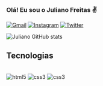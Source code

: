 ### Olá! Eu sou o Juliano Freitas ✌️

[![Gmail](https://img.shields.io/badge/Gmail-D14836?style=for-the-badge&logo=gmail&logoColor=white)](https://mail.google.com/julianof29contato@gmail.com)
[![Instagram](https://img.shields.io/badge/Instagram-E4405F?style=for-the-badge&logo=instagram&logoColor=white)](https://instagram.com/julianosfreitas)
[![Twitter](https://img.shields.io/badge/Twitter-1DA1F2?style=for-the-badge&logo=twitter&logoColor=white)](https://twitter.com)

![Juliano GitHub stats](https://github-readme-stats.vercel.app/api?username=julianosfreitas&show_icons=true&theme=tokyonight)

## Tecnologias

<div style="display: inline_block"><br/>
    <img align="center" alt="html5" src="https://img.shields.io/badge/HTML-239120?style=for-the-badge&logo=html5&logoColor=white" />
    <img align="center" alt="css3" src="https://img.shields.io/badge/CSS-239120?&style=for-the-badge&logo=css3&logoColor=white" />
    <img align="center" alt="css3" src="https://img.shields.io/badge/Python-14354C?style=for-the-badge&logo=python&logoColor=white" />
</div>

